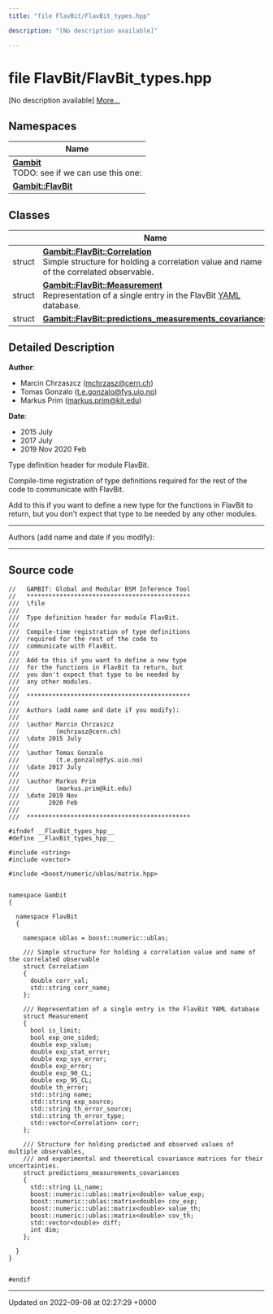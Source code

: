 ```yaml
---
title: "file FlavBit/FlavBit_types.hpp"

description: "[No description available]"

---
```


# file FlavBit/FlavBit_types.hpp

[No description available] [More...](#detailed-description)

## Namespaces

| Name           |
| -------------- |
| **[Gambit](/documentation/code/namespaces/namespacegambit/)** <br>TODO: see if we can use this one:  |
| **[Gambit::FlavBit](/documentation/code/namespaces/namespacegambit_1_1flavbit/)**  |

## Classes

|                | Name           |
| -------------- | -------------- |
| struct | **[Gambit::FlavBit::Correlation](/documentation/code/classes/structgambit_1_1flavbit_1_1correlation/)** <br>Simple structure for holding a correlation value and name of the correlated observable.  |
| struct | **[Gambit::FlavBit::Measurement](/documentation/code/classes/structgambit_1_1flavbit_1_1measurement/)** <br>Representation of a single entry in the FlavBit [YAML](/documentation/code/namespaces/namespaceyaml/) database.  |
| struct | **[Gambit::FlavBit::predictions_measurements_covariances](/documentation/code/classes/structgambit_1_1flavbit_1_1predictions__measurements__covariances/)**  |

## Detailed Description


**Author**: 

  * Marcin Chrzaszcz ([mchrzasz@cern.ch](mailto:mchrzasz@cern.ch)) 
  * Tomas Gonzalo ([t.e.gonzalo@fys.uio.no](mailto:t.e.gonzalo@fys.uio.no)) 
  * Markus Prim ([markus.prim@kit.edu](mailto:markus.prim@kit.edu)) 


**Date**: 

  * 2015 July
  * 2017 July
  * 2019 Nov 2020 Feb


Type definition header for module FlavBit.

Compile-time registration of type definitions required for the rest of the code to communicate with FlavBit.

Add to this if you want to define a new type for the functions in FlavBit to return, but you don't expect that type to be needed by any other modules.



------------------

Authors (add name and date if you modify):



------------------




## Source code

```
//   GAMBIT: Global and Modular BSM Inference Tool
//   *********************************************
///  \file
///
///  Type definition header for module FlavBit.
///
///  Compile-time registration of type definitions
///  required for the rest of the code to
///  communicate with FlavBit.
///
///  Add to this if you want to define a new type
///  for the functions in FlavBit to return, but
///  you don't expect that type to be needed by
///  any other modules.
///
///  *********************************************
///
///  Authors (add name and date if you modify):
///
///  \author Marcin Chrzaszcz
///          (mchrzasz@cern.ch)
///  \date 2015 July
///
///  \author Tomas Gonzalo
///          (t.e.gonzalo@fys.uio.no)
///  \date 2017 July
///
///  \author Markus Prim
///          (markus.prim@kit.edu)
///  \date 2019 Nov
///        2020 Feb
///
///  *********************************************

#ifndef __FlavBit_types_hpp__
#define __FlavBit_types_hpp__

#include <string>
#include <vector>

#include <boost/numeric/ublas/matrix.hpp>


namespace Gambit
{

  namespace FlavBit
  {

    namespace ublas = boost::numeric::ublas;

    /// Simple structure for holding a correlation value and name of the correlated observable
    struct Correlation
    {
      double corr_val;
      std::string corr_name;
    };

    /// Representation of a single entry in the FlavBit YAML database
    struct Measurement
    {
      bool is_limit;
      bool exp_one_sided;
      double exp_value;
      double exp_stat_error;
      double exp_sys_error;
      double exp_error;
      double exp_90_CL;
      double exp_95_CL;
      double th_error;
      std::string name;
      std::string exp_source;
      std::string th_error_source;
      std::string th_error_type;
      std::vector<Correlation> corr;
    };

    /// Structure for holding predicted and observed values of multiple observables,
    /// and experimental and theoretical covariance matrices for their uncertainties.
    struct predictions_measurements_covariances
    {
      std::string LL_name;
      boost::numeric::ublas::matrix<double> value_exp;
      boost::numeric::ublas::matrix<double> cov_exp;
      boost::numeric::ublas::matrix<double> value_th;
      boost::numeric::ublas::matrix<double> cov_th;
      std::vector<double> diff;
      int dim;
    };

  }
}


#endif
```


-------------------------------

Updated on 2022-09-08 at 02:27:29 +0000
